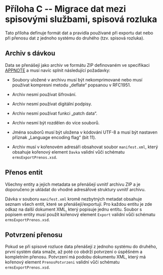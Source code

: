 # Příloha C -- Migrace dat mezi spisovými službami, spisová rozluka

Tato příloha definuje formát dat a pravidla používané při exportu dat nebo
při přenosu dat z jednoho systému do druhého (tzv. spisová rozluka).

## Archiv s dávkou

Data se přenášejí jako archiv ve formátu ZIP definovaném ve
specifikaci
[APPNOTE](https://pkware.cachefly.net/webdocs/APPNOTE/APPNOTE-6.3.10.TXT)
a musí navíc splnit následující požadavky:

* Soubory uložené v archivu musí být nekomprimované nebo musí používat
  kompresní metodu „deflate“ popsanou v RFC1951.

* Archiv nesmí používat šifrování.

* Archiv nesmí používat digitální podpisy.

* Archiv nesmí používat funkci „patch data“.

* Archiv nesmí být rozdělen do více souborů.

* Jména souborů musí být uložena v kódování UTF-8 a musí být nastaven
  příznak „Language encoding flag“ (bit 11).

* Archiv musí v kořenovém adresáři obsahovat soubor `manifest.xml`,
  který obsahuje kořenový element `Davka` validní vůči schématu
  `ermsExportPrenos.xsd`.

## Přenos entit

Všechny entity a jejich metadata se přenášejí uvnitř archivu ZIP a je
doporučeno je ukládat do vhodné adresářové struktury uvnitř archivu.

Dávka v souboru `manifest.xml` kromě nezbytných metadat obsahuje
seznam všech entit, které se přenášejí/exportují. Pro každou entitu je
zde odkaz na další dokument XML, který popisuje jednu entitu. Soubor s
popisem entity musí použít kořenový element `Export` validní vůči
schématu `ermsExportPrenos.xsd`.

## Potvrzení přenosu

Pokud se při spisové rozluce data přenášejí z jednoho systému do
druhého, první systém data smaže, až poté co obdrží potvrzení o
úspěšném a kompletním přenosu. Potvrzení má podobu dokumentu XML,
který má kořenový element `PrenosPotvrzeni` validní vůči schématu
`ermsExportPrenos.xsd`.
